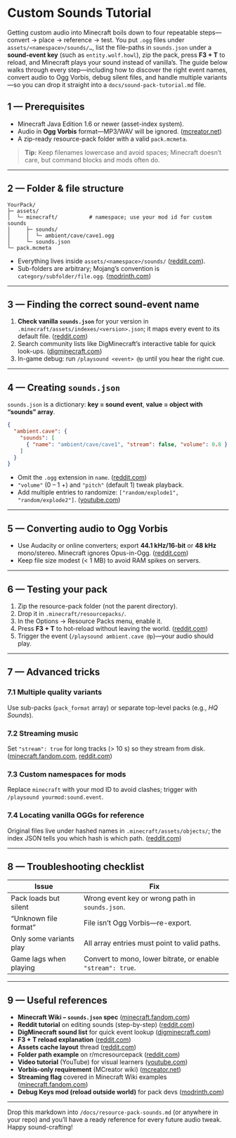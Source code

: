 # Custom Sounds Tutorial

Getting custom audio into Minecraft boils down to four repeatable steps—convert → place → reference → test.  You put `.ogg` files under `assets/<namespace>/sounds/…`, list the file-paths in `sounds.json` under a **sound-event key** (such as `entity.wolf.howl`), zip the pack, press **F3 + T** to reload, and Minecraft plays your sound instead of vanilla’s.  The guide below walks through every step—including how to discover the right event names, convert audio to Ogg Vorbis, debug silent files, and handle multiple variants—so you can drop it straight into a `docs/sound-pack-tutorial.md` file.

## 1 — Prerequisites

* Minecraft Java Edition 1.6 or newer (asset-index system).
* Audio in **Ogg Vorbis** format—MP3/WAV will be ignored. ([mcreator.net][1])
* A zip-ready resource-pack folder with a valid `pack.mcmeta`.

> **Tip:** Keep filenames lowercase and avoid spaces; Minecraft doesn’t care, but command blocks and mods often do.

---

## 2 — Folder & file structure

```text
YourPack/
├─ assets/
│  └─ minecraft/          # namespace; use your mod id for custom sounds
│     ├─ sounds/
│     │  └─ ambient/cave/cave1.ogg
│     └─ sounds.json
└─ pack.mcmeta
```

* Everything lives inside `assets/<namespace>/sounds/` ([reddit.com][2]).
* Sub-folders are arbitrary; Mojang’s convention is `category/subfolder/file.ogg`. ([modrinth.com][3])

---

## 3 — Finding the correct sound-event name

1. **Check vanilla `sounds.json`** for your version in `.minecraft/assets/indexes/<version>.json`; it maps every event to its default file. ([reddit.com][4])
2. Search community lists like DigMinecraft’s interactive table for quick look-ups. ([digminecraft.com][5])
3. In-game debug: run `/playsound <event> @p` until you hear the right cue.

---

## 4 — Creating `sounds.json`

`sounds.json` is a dictionary: **key = sound event**, **value = object with “sounds” array**.

```json
{
  "ambient.cave": {
    "sounds": [
      { "name": "ambient/cave/cave1", "stream": false, "volume": 0.8 }
    ]
  }
}
```

* Omit the `.ogg` extension in `name`. ([reddit.com][6])
* `"volume"` (0 – 1 +) and `"pitch"` (default 1) tweak playback.
* Add multiple entries to randomize: `["random/explode1", "random/explode2"]`. ([youtube.com][7])

---

## 5 — Converting audio to Ogg Vorbis

* Use Audacity or online converters; export **44.1 kHz/16-bit** or **48 kHz** mono/stereo. Minecraft ignores Opus-in-Ogg. ([reddit.com][8])
* Keep file size modest (< 1 MB) to avoid RAM spikes on servers.

---

## 6 — Testing your pack

1. Zip the resource-pack folder (not the parent directory).
2. Drop it in `.minecraft/resourcepacks/`.
3. In the Options → Resource Packs menu, enable it.
4. Press **F3 + T** to hot-reload without leaving the world. ([reddit.com][9])
5. Trigger the event (`/playsound ambient.cave @p`)—your audio should play.

---

## 7 — Advanced tricks

### 7.1 Multiple quality variants

Use sub-packs (`pack_format` array) or separate top-level packs (e.g., *HQ Sounds*).

### 7.2 Streaming music

Set `"stream": true` for long tracks (> 10 s) so they stream from disk. ([minecraft.fandom.com][10], [reddit.com][6])

### 7.3 Custom namespaces for mods

Replace `minecraft` with your mod ID to avoid clashes; trigger with `/playsound yourmod:sound.event`.

### 7.4 Locating vanilla OGGs for reference

Original files live under hashed names in `.minecraft/assets/objects/`; the index JSON tells you which hash is which path. ([reddit.com][4])

---

## 8 — Troubleshooting checklist

| Issue                   | Fix                                                         |
| ----------------------- | ----------------------------------------------------------- |
| Pack loads but silent   | Wrong event key or wrong path in `sounds.json`.             |
| “Unknown file format”   | File isn’t Ogg Vorbis—re-export.                            |
| Only some variants play | All array entries must point to valid paths.                |
| Game lags when playing  | Convert to mono, lower bitrate, or enable `"stream": true`. |

---

## 9 — Useful references

* **Minecraft Wiki – `sounds.json` spec** ([minecraft.fandom.com][10])
* **Reddit tutorial** on editing sounds (step-by-step) ([reddit.com][6])
* **DigMinecraft sound list** for quick event lookup ([digminecraft.com][5])
* **F3 + T reload explanation** ([reddit.com][9])
* **Assets cache layout** thread ([reddit.com][4])
* **Folder path example** on r/mcresourcepack ([reddit.com][2])
* **Video tutorial** (YouTube) for visual learners ([youtube.com][7])
* **Vorbis-only requirement** (MCreator wiki) ([mcreator.net][1])
* **Streaming flag** covered in Minecraft Wiki examples ([minecraft.fandom.com][10])
* **Debug Keys mod (reload outside world)** for pack devs ([modrinth.com][3])

---

Drop this markdown into `/docs/resource-pack-sounds.md` (or anywhere in your repo) and you’ll have a ready reference for every future audio tweak. Happy sound-crafting!

[1]: https://mcreator.net/wiki/how-convert-mp3-or-wav-file-ogg-minecraft-sounds?utm_source=chatgpt.com "How to convert MP3 or WAV file to OGG for Minecraft sounds"
[2]: https://www.reddit.com/r/mcresourcepack/comments/w8gewq/directories_of_sound_files_within_a_resource_pack/?utm_source=chatgpt.com "Directories of sound files within a resource pack. : r/mcresourcepack"
[3]: https://modrinth.com/mod/f3-t-everywhere?utm_source=chatgpt.com "Debug Keys (F3+T) Everywhere - Minecraft Mod - Modrinth"
[4]: https://www.reddit.com/r/Minecraft/comments/4w1ytl/where_do_i_located_default_soundmusic_files/?utm_source=chatgpt.com "Where do I located default sound/music files. - Minecraft - Reddit"
[5]: https://www.digminecraft.com/lists/sound_list_pc.php?utm_source=chatgpt.com "Sound Effect List (Java Edition) - DigMinecraft"
[6]: https://www.reddit.com/r/Minecraft/comments/bmyort/finally_figured_out_how_to_edit_sounds_in_a/?utm_source=chatgpt.com "Finally figured out how to edit sounds in a Resource pack. : r/Minecraft"
[7]: https://www.youtube.com/watch?v=pSlbpvjt1zw&utm_source=chatgpt.com "Minecraft - How to Replace Sounds! (Resource Pack Tutorial)"
[8]: https://www.reddit.com/r/MinecraftCommands/comments/lnnru7/does_minecraft_support_opus_encoding_in_ogg_files/?utm_source=chatgpt.com "Does Minecraft support opus encoding in .ogg files in resource ..."
[9]: https://www.reddit.com/r/Minecraft/comments/f9vy3u/reload_resource_pack/?utm_source=chatgpt.com "Reload Resource Pack : r/Minecraft - Reddit"
[10]: https://minecraft.fandom.com/wiki/Sounds.json?utm_source=chatgpt.com "Sounds.json - Minecraft Wiki"
